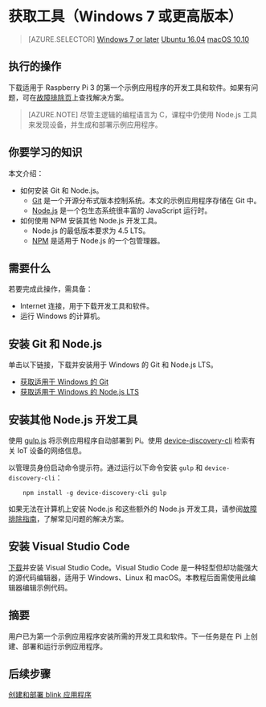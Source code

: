 <properties
    pageTitle="获取工具 (Windows 7+) | Azure"
    description="下载并安装适用于 Windows 7 及更高版本上 Pi 的第一个示例应用程序的必需工具和软件。"
    services="iot-hub"
    documentationcenter=""
    author="shizn"
    manager="timtl"
    tags=""
    keywords="iot 开发, iot 软件, 物联网软件, 在 windows 上安装git, 安装 node js windows, 在 windows 上安装 npm" />
<tags
    ms.assetid="bd765ddd-65b7-4241-a391-dc77cb3af1c0"
    ms.service="iot-hub"
    ms.devlang="c"
    ms.topic="article"
    ms.tgt_pltfrm="na"
    ms.workload="na"
    ms.date="11/28/2016"
    wacn.date="01/06/2017"
    ms.author="xshi" />  


# 获取工具（Windows 7 或更高版本）
>[AZURE.SELECTOR]
[Windows 7 or later](/documentation/articles/iot-hub-raspberry-pi-kit-c-lesson1-get-the-tools-win32/)
[Ubuntu 16.04](/documentation/articles/iot-hub-raspberry-pi-kit-c-lesson1-get-the-tools-ubuntu/)
[macOS 10.10](/documentation/articles/iot-hub-raspberry-pi-kit-c-lesson1-get-the-tools-mac/)

## 执行的操作
下载适用于 Raspberry Pi 3 的第一个示例应用程序的开发工具和软件。如果有问题，可在[故障排除页](/documentation/articles/iot-hub-raspberry-pi-kit-c-troubleshooting/)上查找解决方案。

> [AZURE.NOTE]
尽管主逻辑的编程语言为 C，课程中仍使用 Node.js 工具来发现设备，并生成和部署示例应用程序。

## 你要学习的知识
本文介绍：

* 如何安装 Git 和 Node.js。
  * [Git](https://git-scm.com) 是一个开源分布式版本控制系统。本文的示例应用程序存储在 Git 中。
  * [Node.js](https://nodejs.org/en/) 是一个包生态系统很丰富的 JavaScript 运行时。
* 如何使用 NPM 安装其他 Node.js 开发工具。
  * Node.js 的最低版本要求为 4.5 LTS。
  * [NPM](https://www.npmjs.com) 是适用于 Node.js 的一个包管理器。

## 需要什么

若要完成此操作，需具备：

* Internet 连接，用于下载开发工具和软件。
* 运行 Windows 的计算机。

## 安装 Git 和 Node.js

单击以下链接，下载并安装用于 Windows 的 Git 和 Node.js LTS。

* [获取适用于 Windows 的 Git](https://git-scm.com/download/win/)
* [获取适用于 Windows 的 Node.js LTS](https://nodejs.org/en/)

## 安装其他 Node.js 开发工具

使用 [gulp.js](http://gulpjs.com) 将示例应用程序自动部署到 Pi。使用 [device-discovery-cli](https://github.com/Azure/device-discovery-cli) 检索有关 IoT 设备的网络信息。

以管理员身份启动命令提示符。通过运行以下命令安装 `gulp` 和 `device-discovery-cli`：

		npm install -g device-discovery-cli gulp

如果无法在计算机上安装 Node.js 和这些额外的 Node.js 开发工具，请参阅[故障排除指南](/documentation/articles/iot-hub-raspberry-pi-kit-c-troubleshooting/)，了解常见问题的解决方案。

## 安装 Visual Studio Code

[下载](https://code.visualstudio.com/docs/setup/windows)并安装 Visual Studio Code。Visual Studio Code 是一种轻型但却功能强大的源代码编辑器，适用于 Windows、Linux 和 macOS。本教程后面需使用此编辑器编辑示例代码。

## 摘要

用户已为第一个示例应用程序安装所需的开发工具和软件。下一任务是在 Pi 上创建、部署和运行示例应用程序。

## 后续步骤

[创建和部署 blink 应用程序](/documentation/articles/iot-hub-raspberry-pi-kit-c-lesson1-deploy-blink-app/)

<!---HONumber=Mooncake_0103_2017-->